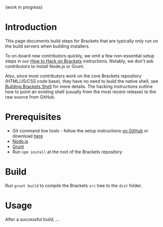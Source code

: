 (work in progress)

# Introduction

This page documents build steps for Brackets that are typically only run on the build servers when building installers.

To on-board new contributors quickly, we omit a few non-essential setup steps in our [How to Hack on Brackets](https://github.com/adobe/brackets/wiki/How-to-Hack-on-Brackets) instructions. Notably, we don't ask contributors to install Node.js or Grunt.

Also, since most contributors work on the core Brackets repository (HTML/JS/CSS code base), they have no need to build the native shell, see [Building Brackets Shell](https://github.com/adobe/brackets-shell/wiki/Building-Brackets-Shell) for more details. The hacking instructions outline how to point an existing shell (usually from the most recent release) to the raw source from GitHub.

# Prerequisites

* Git command line tools - follow the setup instructions [on GitHub](https://help.github.com/articles/set-up-git) or download [here](http://git-scm.com/downloads)
* [Node.js](http://nodejs.org/)
* [Grunt](http://gruntjs.com/getting-started/)
* Run `npm install` at the root of the Brackets repository

# Build

Run `grunt build` to compile the Brackets `src` tree to the `dist` folder.

# Usage

After a successful build, ...